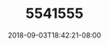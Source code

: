 ---
title: 5541555
date: 2018-09-03T18:42:21-08:00
draft: false
name: 黒羽イヴ
img_url: https://cdn.u1.huluxia.com/g4/M01/63/DF/rBAAdmHwCrWAPGdyAANJbaAquY8482.png
original_fn: DSCF0454.jpg
tags:
- 黒羽イヴ

---